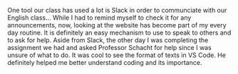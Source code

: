 One tool our class has used a lot is Slack in order to communciate with our English class... While I had to remind myself to check it for any announcements, now, looking at the website has become part of my every day routine. It is definitely an easy mechanism to use to speak to others and to ask for help. Aside from Slack, the other day I was completing the assignment we had and asked Professor Schacht for help since I was unsure of what to do. It was cool to see the format of texts in VS Code. He definitely helped me better understand coding and its importance.